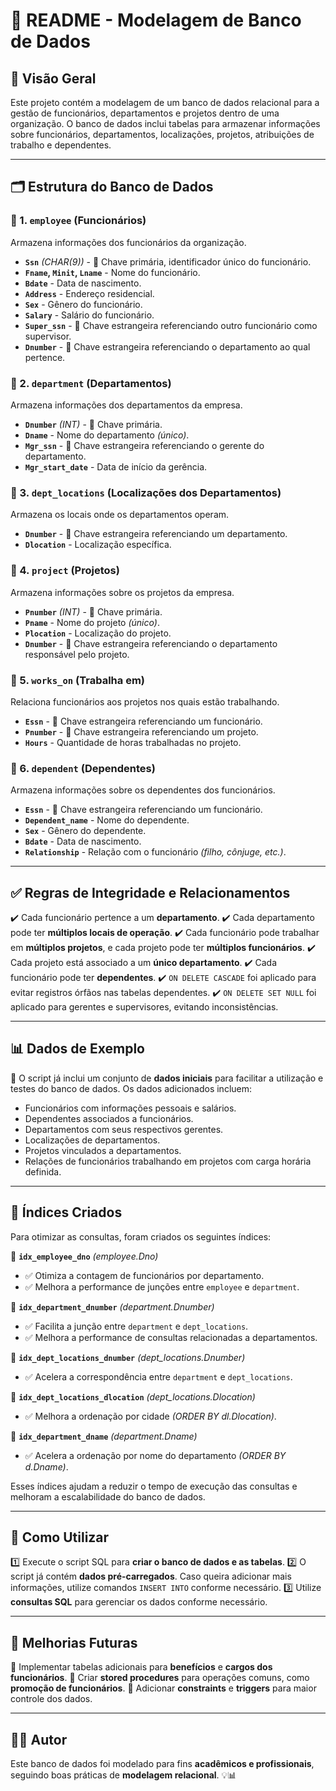 # 📌 README - Modelagem de Banco de Dados

## 📖 Visão Geral
Este projeto contém a modelagem de um banco de dados relacional para a gestão de funcionários, departamentos e projetos dentro de uma organização. O banco de dados inclui tabelas para armazenar informações sobre funcionários, departamentos, localizações, projetos, atribuições de trabalho e dependentes.

---

## 🗂️ Estrutura do Banco de Dados

### 🔹 1. `employee` (Funcionários)
Armazena informações dos funcionários da organização.
- **`Ssn`** *(CHAR(9))* - 🔑 Chave primária, identificador único do funcionário.
- **`Fname`, `Minit`, `Lname`** - Nome do funcionário.
- **`Bdate`** - Data de nascimento.
- **`Address`** - Endereço residencial.
- **`Sex`** - Gênero do funcionário.
- **`Salary`** - Salário do funcionário.
- **`Super_ssn`** - 🔗 Chave estrangeira referenciando outro funcionário como supervisor.
- **`Dnumber`** - 🔗 Chave estrangeira referenciando o departamento ao qual pertence.

### 🔹 2. `department` (Departamentos)
Armazena informações dos departamentos da empresa.
- **`Dnumber`** *(INT)* - 🔑 Chave primária.
- **`Dname`** - Nome do departamento *(único)*.
- **`Mgr_ssn`** - 🔗 Chave estrangeira referenciando o gerente do departamento.
- **`Mgr_start_date`** - Data de início da gerência.

### 🔹 3. `dept_locations` (Localizações dos Departamentos)
Armazena os locais onde os departamentos operam.
- **`Dnumber`** - 🔗 Chave estrangeira referenciando um departamento.
- **`Dlocation`** - Localização específica.

### 🔹 4. `project` (Projetos)
Armazena informações sobre os projetos da empresa.
- **`Pnumber`** *(INT)* - 🔑 Chave primária.
- **`Pname`** - Nome do projeto *(único)*.
- **`Plocation`** - Localização do projeto.
- **`Dnumber`** - 🔗 Chave estrangeira referenciando o departamento responsável pelo projeto.

### 🔹 5. `works_on` (Trabalha em)
Relaciona funcionários aos projetos nos quais estão trabalhando.
- **`Essn`** - 🔗 Chave estrangeira referenciando um funcionário.
- **`Pnumber`** - 🔗 Chave estrangeira referenciando um projeto.
- **`Hours`** - Quantidade de horas trabalhadas no projeto.

### 🔹 6. `dependent` (Dependentes)
Armazena informações sobre os dependentes dos funcionários.
- **`Essn`** - 🔗 Chave estrangeira referenciando um funcionário.
- **`Dependent_name`** - Nome do dependente.
- **`Sex`** - Gênero do dependente.
- **`Bdate`** - Data de nascimento.
- **`Relationship`** - Relação com o funcionário *(filho, cônjuge, etc.)*.

---

## ✅ Regras de Integridade e Relacionamentos
✔️ Cada funcionário pertence a um **departamento**.
✔️ Cada departamento pode ter **múltiplos locais de operação**.
✔️ Cada funcionário pode trabalhar em **múltiplos projetos**, e cada projeto pode ter **múltiplos funcionários**.
✔️ Cada projeto está associado a um **único departamento**.
✔️ Cada funcionário pode ter **dependentes**.
✔️ `ON DELETE CASCADE` foi aplicado para evitar registros órfãos nas tabelas dependentes.
✔️ `ON DELETE SET NULL` foi aplicado para gerentes e supervisores, evitando inconsistências.

---

## 📊 Dados de Exemplo
📌 O script já inclui um conjunto de **dados iniciais** para facilitar a utilização e testes do banco de dados. Os dados adicionados incluem:
- Funcionários com informações pessoais e salários.
- Dependentes associados a funcionários.
- Departamentos com seus respectivos gerentes.
- Localizações de departamentos.
- Projetos vinculados a departamentos.
- Relações de funcionários trabalhando em projetos com carga horária definida.

---

## 🚀 Índices Criados
Para otimizar as consultas, foram criados os seguintes índices:

🔹 **`idx_employee_dno`** *(employee.Dno)*
   - ✅ Otimiza a contagem de funcionários por departamento.
   - ✅ Melhora a performance de junções entre `employee` e `department`.

🔹 **`idx_department_dnumber`** *(department.Dnumber)*
   - ✅ Facilita a junção entre `department` e `dept_locations`.
   - ✅ Melhora a performance de consultas relacionadas a departamentos.

🔹 **`idx_dept_locations_dnumber`** *(dept_locations.Dnumber)*
   - ✅ Acelera a correspondência entre `department` e `dept_locations`.

🔹 **`idx_dept_locations_dlocation`** *(dept_locations.Dlocation)*
   - ✅ Melhora a ordenação por cidade *(ORDER BY dl.Dlocation)*.

🔹 **`idx_department_dname`** *(department.Dname)*
   - ✅ Acelera a ordenação por nome do departamento *(ORDER BY d.Dname)*.

Esses índices ajudam a reduzir o tempo de execução das consultas e melhoram a escalabilidade do banco de dados.

---

## 🔧 Como Utilizar
1️⃣ Execute o script SQL para **criar o banco de dados e as tabelas**.
2️⃣ O script já contém **dados pré-carregados**. Caso queira adicionar mais informações, utilize comandos `INSERT INTO` conforme necessário.
3️⃣ Utilize **consultas SQL** para gerenciar os dados conforme necessário.

---

## 🌟 Melhorias Futuras
🔹 Implementar tabelas adicionais para **benefícios** e **cargos dos funcionários**.
🔹 Criar **stored procedures** para operações comuns, como **promoção de funcionários**.
🔹 Adicionar **constraints** e **triggers** para maior controle dos dados.

---

## 👨‍💻 Autor
Este banco de dados foi modelado para fins **acadêmicos e profissionais**, seguindo boas práticas de **modelagem relacional**. 💡📊

